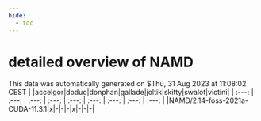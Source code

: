 ```yaml
---
hide:
  - toc
---
```


detailed overview of NAMD
=========================


This data was automatically generated on $Thu, 31 Aug 2023 at 11:08:02 CEST
| |accelgor|doduo|donphan|gallade|joltik|skitty|swalot|victini|
| :---: | :---: | :---: | :---: | :---: | :---: | :---: | :---: | :---: |
|NAMD/2.14-foss-2021a-CUDA-11.3.1|x|-|-|-|x|-|-|-|
